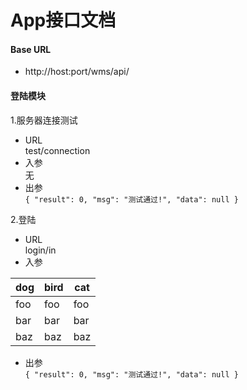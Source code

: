 # App接口文档

#### Base URL    
* http://host:port/wms/api/

#### 登陆模块    
1.服务器连接测试    
* URL      
test/connection
* 入参   
无
* 出参    
`{
   "result": 0,
   "msg": "测试通过!",
   "data": null
 }
`

2.登陆
* URL      
 login/in
* 入参    
   
dog | bird | cat
----|------|----
foo | foo  | foo
bar | bar  | bar
baz | baz  | baz

* 出参    
`{
   "result": 0,
   "msg": "测试通过!",
   "data": null
 }
`